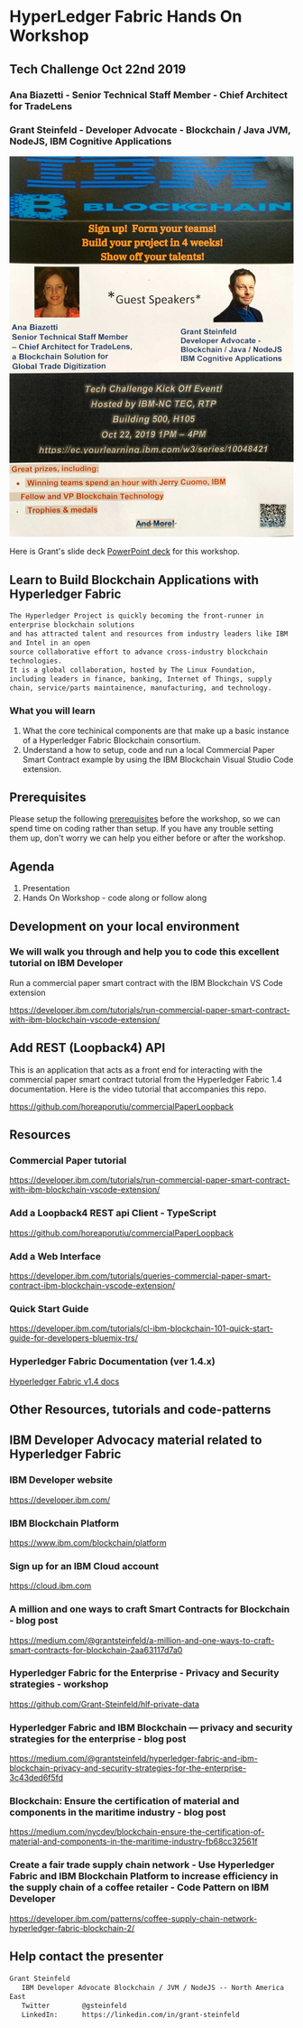 
# HyperLedger Fabric Hands On Workshop 
## Tech Challenge Oct 22nd 2019
### Ana Biazetti - Senior Technical Staff Member - Chief Architect for TradeLens
### Grant Steinfeld - Developer Advocate - Blockchain / Java JVM, NodeJS, IBM Cognitive Applications

![kickoff flyer](https://github.com/Grant-Steinfeld/HyperLedger-Fabric-Hands-On-Workshop/blob/master/images/ibm-rtp-tech-challenge-oct22.2019.jpg)



Here is Grant's slide deck [PowerPoint deck](https://github.com/Grant-Steinfeld/HyperLedger-Fabric-Hands-On-Workshop/blob/master/Hyperledger-Fabric-October.2019.v2.2.pptx) for this workshop.

## Learn to Build Blockchain Applications with Hyperledger Fabric

```
The Hyperledger Project is quickly becoming the front-runner in enterprise blockchain solutions 
and has attracted talent and resources from industry leaders like IBM and Intel in an open
source collaborative effort to advance cross-industry blockchain technologies.
It is a global collaboration, hosted by The Linux Foundation, 
including leaders in finance, banking, Internet of Things, supply chain, service/parts maintainence, manufacturing, and technology.
```
### What you will learn
1. What the core techinical components are that make up a basic instance of a Hyperledger Fabric Blockchain consortium.
1. Understand a how to setup, code and run a local Commercial Paper Smart Contract example by using the IBM Blockchain Visual Studio Code extension.


## Prerequisites
Please setup the following [prerequisites](./PREREQUISITES.md) before the workshop, so we can spend time on coding rather than setup.
If you have any trouble setting them up, don't worry we can help you either before or after the workshop.


## Agenda
1. Presentation
1. Hands On Workshop - code along or follow along

## Development on your local environment
### We will walk you through and help you to code this excellent tutorial on IBM Developer 
Run a commercial paper smart contract with the IBM Blockchain VS Code extension

https://developer.ibm.com/tutorials/run-commercial-paper-smart-contract-with-ibm-blockchain-vscode-extension/


## Add REST (Loopback4) API
This is an application that acts as a front end for interacting with the commercial paper smart contract tutorial from the Hyperledger Fabric 1.4 documentation. Here is the video tutorial that accompanies this repo. 

https://github.com/horeaporutiu/commercialPaperLoopback


## Resources

### Commercial Paper tutorial
https://developer.ibm.com/tutorials/run-commercial-paper-smart-contract-with-ibm-blockchain-vscode-extension/


### Add a Loopback4 REST api Client - TypeScript 
https://github.com/horeaporutiu/commercialPaperLoopback


### Add a Web Interface
https://developer.ibm.com/tutorials/queries-commercial-paper-smart-contract-ibm-blockchain-vscode-extension/



### Quick Start Guide
https://developer.ibm.com/tutorials/cl-ibm-blockchain-101-quick-start-guide-for-developers-bluemix-trs/ 

### Hyperledger Fabric Documentation (ver 1.4.x)
[Hyperledger Fabric v1.4 docs](https://hyperledger-fabric.readthedocs.io/)





## Other Resources, tutorials and code-patterns 

## IBM Developer Advocacy material related to Hyperledger Fabric

### IBM Developer website 
https://developer.ibm.com/

### IBM Blockchain Platform
https://www.ibm.com/blockchain/platform

### Sign up for an IBM Cloud account  
https://cloud.ibm.com

### A million and one ways to craft Smart Contracts for Blockchain - blog post
https://medium.com/@grantsteinfeld/a-million-and-one-ways-to-craft-smart-contracts-for-blockchain-2aa63117d7a0

### Hyperledger Fabric for the Enterprise - Privacy and Security strategies - workshop
https://github.com/Grant-Steinfeld/hlf-private-data

### Hyperledger Fabric and IBM Blockchain — privacy and security strategies for the enterprise - blog post
https://medium.com/@grantsteinfeld/hyperledger-fabric-and-ibm-blockchain-privacy-and-security-strategies-for-the-enterprise-3c43ded6f5fd

### Blockchain: Ensure the certification of material and components in the maritime industry - blog post
https://medium.com/nycdev/blockchain-ensure-the-certification-of-material-and-components-in-the-maritime-industry-fb68cc32561f

### Create a fair trade supply chain network - Use Hyperledger Fabric and IBM Blockchain Platform to increase efficiency in the supply chain of a coffee retailer - Code Pattern on IBM Developer

https://developer.ibm.com/patterns/coffee-supply-chain-network-hyperledger-fabric-blockchain-2/


## Help contact the presenter

```
Grant Steinfeld
   IBM Developer Advocate Blockchain / JVM / NodeJS -- North America East
   Twitter        @gsteinfeld
   LinkedIn:      https://linkedin.com/in/grant-steinfeld
```


